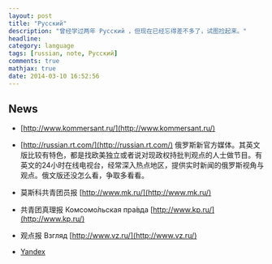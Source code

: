 ```yaml
---
layout: post
title: "Русский"
description: "曾经学过两年 Русский ，但现在已经忘得差不多了，试图捡起来。"
headline: 
category: language
tags: [russian, note, Русский]
comments: true
mathjax: true
date: 2014-03-10 16:52:56
---
```


News
----------------

<!--more-->

+ [http://www.kommersant.ru/](http://www.kommersant.ru/)

+ [http://russian.rt.com/](http://russian.rt.com/)
俄罗斯新官方媒体。其英文版比较有特色，都是找欧美独立或者说对现政权持批判观点的人士做节目。有英文的24小时在线电视台，经常深入热点地区，提供实时新闻的俄罗斯视角与观点。俄文版还没怎么看，争取多看看。

+ 莫斯科共青团员报 [http://www.mk.ru/](http://www.mk.ru/)

+ 共青团真理报 Комсомо́льская пра́вда [http://www.kp.ru/](http://www.kp.ru/)

+ 观点报 Взгляд [http://www.vz.ru/](http://www.vz.ru/)

+ [Yandex](http://www.yandex.com/)